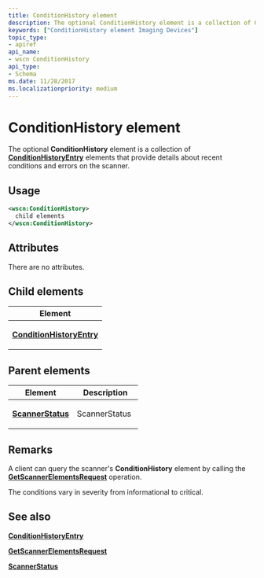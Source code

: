 ```yaml
---
title: ConditionHistory element
description: The optional ConditionHistory element is a collection of ConditionHistoryEntry elements that provide details about recent conditions and errors on the scanner.
keywords: ["ConditionHistory element Imaging Devices"]
topic_type:
- apiref
api_name:
- wscn ConditionHistory
api_type:
- Schema
ms.date: 11/28/2017
ms.localizationpriority: medium
---
```


# ConditionHistory element


The optional **ConditionHistory** element is a collection of [**ConditionHistoryEntry**](conditionhistoryentry.md) elements that provide details about recent conditions and errors on the scanner.

Usage
-----

```xml
<wscn:ConditionHistory>
  child elements
</wscn:ConditionHistory>
```

Attributes
----------

There are no attributes.

## Child elements


<table>
<colgroup>
<col width="100%" />
</colgroup>
<thead>
<tr class="header">
<th>Element</th>
</tr>
</thead>
<tbody>
<tr class="odd">
<td><p><a href="conditionhistoryentry.md" data-raw-source="[&lt;strong&gt;ConditionHistoryEntry&lt;/strong&gt;](conditionhistoryentry.md)"><strong>ConditionHistoryEntry</strong></a></p></td>
</tr>
</tbody>
</table>

## Parent elements


<table>
<colgroup>
<col width="50%" />
<col width="50%" />
</colgroup>
<thead>
<tr class="header">
<th>Element</th>
<th>Description</th>
</tr>
</thead>
<tbody>
<tr class="odd">
<td><p><a href="scannerstatus.md" data-raw-source="[&lt;strong&gt;ScannerStatus&lt;/strong&gt;](scannerstatus.md)"><strong>ScannerStatus</strong></a></p></td>
<td><p></p>
<p>ScannerStatus</p></td>
</tr>
</tbody>
</table>

Remarks
-------

A client can query the scanner's **ConditionHistory** element by calling the [**GetScannerElementsRequest**](getscannerelementsrequest.md) operation.

The conditions vary in severity from informational to critical.

## See also


[**ConditionHistoryEntry**](conditionhistoryentry.md)

[**GetScannerElementsRequest**](getscannerelementsrequest.md)

[**ScannerStatus**](scannerstatus.md)

 

 






